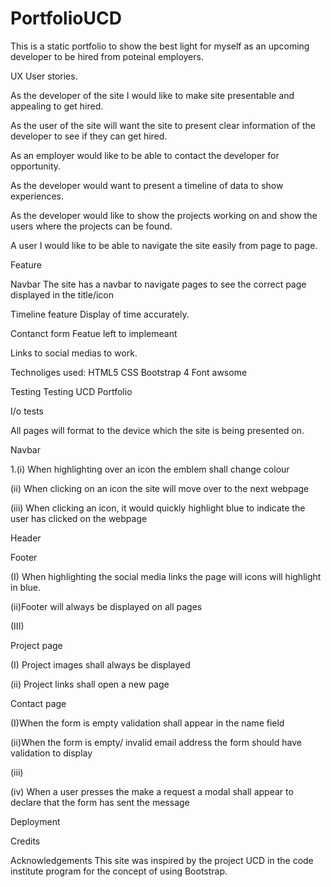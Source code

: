# PortfolioUCD

This is a static portfolio to show the best light for myself as an upcoming developer to be hired from poteinal employers. 

UX
User stories. 

 

As  the developer of the site I would like to make site presentable and appealing to get hired. 

As the user of the site will want the site to present clear information of the developer to see if they can get hired.  

As an employer would like to be able to contact the developer for opportunity. 

As the developer would want to present a timeline of data to show experiences. 

As the developer would like to show the projects working on and show the users where the projects can be found. 

 

A  user I would like to be able to navigate the site easily from page to page. 


Feature

Navbar
The site has a navbar to navigate pages to see the correct page displayed in the title/icon

Timeline feature 
Display of time accurately.

Contanct form
Featue left to implemeant

Links to social medias to work.


Technoliges used:
HTML5 
CSS
Bootstrap 4
Font awsome 

Testing 
Testing UCD Portfolio  

I/o tests  

All pages will format to the device which the site is being presented on.  

Navbar  

1.(i) When highlighting over an icon the emblem shall change colour  

(ii) When clicking on an icon the site will move over to the next webpage 

(iii) When clicking an icon, it would quickly highlight blue to indicate the user has clicked on the webpage 

  

Header 

                            

 

 

Footer 

(I) When highlighting the social media links the page will icons will highlight in blue. 

(ii)Footer will always be displayed on all pages 

(III)  

 

 

Project page 

(I) Project images shall always be displayed 

(ii) Project links shall open a new page 

 

Contact page 

(I)When the form is empty validation shall appear in the name field 

(ii)When the form is empty/ invalid email address the form should have validation to display  

(iii) 

(iv) When a user presses the make a request a modal shall appear to declare that the form has sent the message  



Deployment 



Credits


Acknowledgements 
This site was inspired by the project UCD in the code institute program for the concept of using Bootstrap.  

